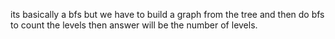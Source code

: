 its basically a bfs but we have to build a graph from the tree and then do bfs to count the levels then answer will be the number of levels.